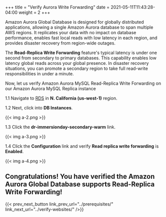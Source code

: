 +++
title = "Verify Aurora Write Forwarding"
date =  2021-05-11T11:43:28-04:00
weight = 2
+++

Amazon Aurora Global Database is designed for globally distributed applications, allowing a single Amazon Aurora database to span multiple AWS regions. It replicates your data with no impact on database performance, enables fast local reads with low latency in each region, and provides disaster recovery from region-wide outages.

The **Read-Replica Write Forwarding** feature's typical latency is under one second from secondary to primary databases.  This capability enables low latency global reads across your global presence. In disaster recovery situations, you can promote a secondary region to take full read-write responsibilities in under a minute.

Now, let us verify Amazon Aurora MySQL Read-Replica Write Forwarding on our Amazon Aurora MySQL Replica instance

1.1 Navigate to [RDS](https://us-west-1.console.aws.amazon.com/rds/home?region=us-west-1#/) in **N. California (us-west-1)** region.

1.2 Next, click into **DB Instances**.

{{< img a-2.png >}}

1.3 Click the **dr-immersionday-secondary-warm** link.

{{< img a-3.png >}}

1.4 Click the **Configuration** link and verify **Read replica write forwarding** is **Enabled**.

{{< img a-4.png >}}

## Congratulations! You have verified the Amazon Aurora Global Database supports Read-Replica Write Forwarding!

{{< prev_next_button link_prev_url="../prerequisites/" link_next_url="../verify-websites/" />}}
